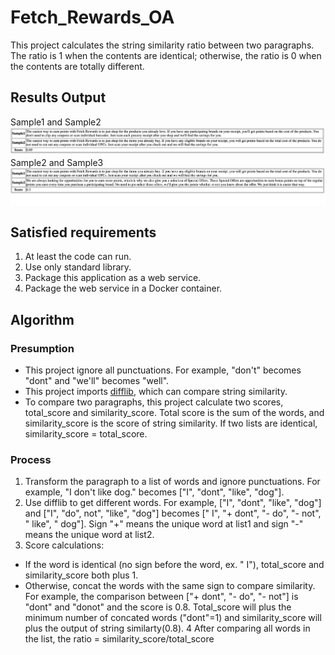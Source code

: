 # Fetch_Rewards_OA
This project calculates the string similarity ratio between two paragraphs. The ratio is 1 when the contents are identical; otherwise, the ratio is 0 when the contents are totally different. 

## Results Output
Sample1 and Sample2 ![s1_vs_s2](/pic/s1_vs_s2.png)
Sample2 and Sample3 ![s2_vs_s3](/pic/s2_vs_s3.png)
## Satisfied requirements
1. At least the code can run.
2. Use only standard library.
3. Package this application as a web service.
4. Package the web service in a Docker container.


## Algorithm
### Presumption
- This project ignore all punctuations. For example, "don't" becomes "dont" and "we'll" becomes "well".
- This project imports [difflib](https://docs.python.org/3/library/difflib.html), which can compare string similarity.
- To compare two paragraphs, this project calculate two scores, total_score and similarity_score. Total score is the sum of the words, and similarity_score is the score of string similarity. If two lists are identical, similarity_score = total_score. 

### Process
1. Transform the paragraph to a list of words and ignore punctuations. For example, "I don't like dog." becomes ["I", "dont", "like", "dog"].
2. Use difflib to get different words. For example, ["I", "dont", "like", "dog"] and ["I", "do", not", "like", "dog"] becomes [" I", "+ dont", "- do", "- not", " like", " dog"]. Sign "+" means the unique word at list1 and sign "-" means the unique word at list2.
3. Score calculations: 
  - If the word is identical (no sign before the word, ex. " I"), total_score and similarity_score both plus 1.
  - Otherwise, concat the words with the same sign to compare similarity. For example, the comparison between ["+ dont", "- do", "- not"] is "dont" and "donot" and the score is 0.8. Total_score will plus the minimum number of concated words ("dont"=1) and similarity_score will plus the output of string similarty(0.8).
4 After comparing all words in the list, the ratio = similarity_score/total_score

